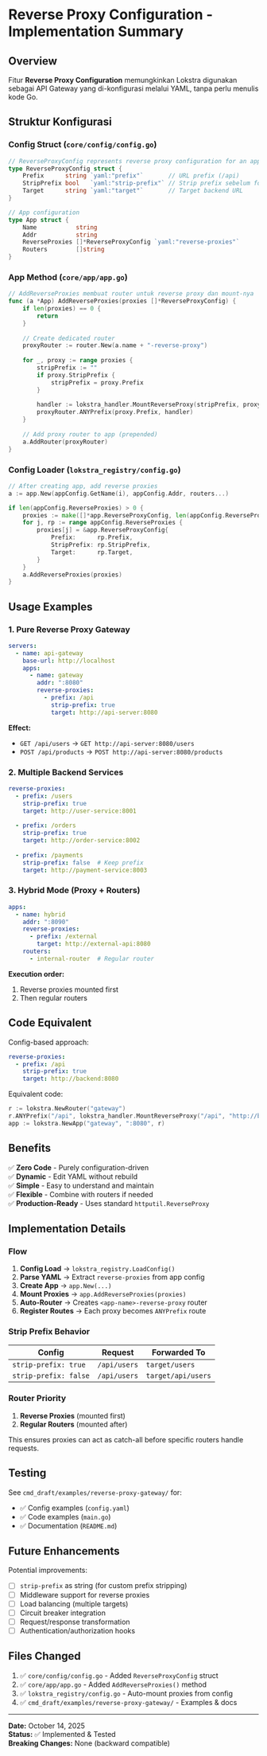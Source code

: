 # Reverse Proxy Configuration - Implementation Summary

## Overview

Fitur **Reverse Proxy Configuration** memungkinkan Lokstra digunakan sebagai API Gateway yang di-konfigurasi melalui YAML, tanpa perlu menulis kode Go.

## Struktur Konfigurasi

### Config Struct (`core/config/config.go`)

```go
// ReverseProxyConfig represents reverse proxy configuration for an app
type ReverseProxyConfig struct {
    Prefix      string `yaml:"prefix"`       // URL prefix (/api)
    StripPrefix bool   `yaml:"strip-prefix"` // Strip prefix sebelum forward
    Target      string `yaml:"target"`       // Target backend URL
}

// App configuration
type App struct {
    Name           string
    Addr           string
    ReverseProxies []*ReverseProxyConfig `yaml:"reverse-proxies"`
    Routers        []string
}
```

### App Method (`core/app/app.go`)

```go
// AddReverseProxies membuat router untuk reverse proxy dan mount-nya
func (a *App) AddReverseProxies(proxies []*ReverseProxyConfig) {
    if len(proxies) == 0 {
        return
    }
    
    // Create dedicated router
    proxyRouter := router.New(a.name + "-reverse-proxy")
    
    for _, proxy := range proxies {
        stripPrefix := ""
        if proxy.StripPrefix {
            stripPrefix = proxy.Prefix
        }
        
        handler := lokstra_handler.MountReverseProxy(stripPrefix, proxy.Target)
        proxyRouter.ANYPrefix(proxy.Prefix, handler)
    }
    
    // Add proxy router to app (prepended)
    a.AddRouter(proxyRouter)
}
```

### Config Loader (`lokstra_registry/config.go`)

```go
// After creating app, add reverse proxies
a := app.New(appConfig.GetName(i), appConfig.Addr, routers...)

if len(appConfig.ReverseProxies) > 0 {
    proxies := make([]*app.ReverseProxyConfig, len(appConfig.ReverseProxies))
    for j, rp := range appConfig.ReverseProxies {
        proxies[j] = &app.ReverseProxyConfig{
            Prefix:      rp.Prefix,
            StripPrefix: rp.StripPrefix,
            Target:      rp.Target,
        }
    }
    a.AddReverseProxies(proxies)
}
```

## Usage Examples

### 1. Pure Reverse Proxy Gateway

```yaml
servers:
  - name: api-gateway
    base-url: http://localhost
    apps:
      - name: gateway
        addr: ":8080"
        reverse-proxies:
          - prefix: /api
            strip-prefix: true
            target: http://api-server:8080
```

**Effect:**
- `GET /api/users` → `GET http://api-server:8080/users`
- `POST /api/products` → `POST http://api-server:8080/products`

### 2. Multiple Backend Services

```yaml
reverse-proxies:
  - prefix: /users
    strip-prefix: true
    target: http://user-service:8001
  
  - prefix: /orders
    strip-prefix: true
    target: http://order-service:8002
  
  - prefix: /payments
    strip-prefix: false  # Keep prefix
    target: http://payment-service:8003
```

### 3. Hybrid Mode (Proxy + Routers)

```yaml
apps:
  - name: hybrid
    addr: ":8090"
    reverse-proxies:
      - prefix: /external
        target: http://external-api:8080
    routers:
      - internal-router  # Regular router
```

**Execution order:**
1. Reverse proxies mounted first
2. Then regular routers

## Code Equivalent

Config-based approach:
```yaml
reverse-proxies:
  - prefix: /api
    strip-prefix: true
    target: http://backend:8080
```

Equivalent code:
```go
r := lokstra.NewRouter("gateway")
r.ANYPrefix("/api", lokstra_handler.MountReverseProxy("/api", "http://backend:8080"))
app := lokstra.NewApp("gateway", ":8080", r)
```

## Benefits

✅ **Zero Code** - Purely configuration-driven  
✅ **Dynamic** - Edit YAML without rebuild  
✅ **Simple** - Easy to understand and maintain  
✅ **Flexible** - Combine with routers if needed  
✅ **Production-Ready** - Uses standard `httputil.ReverseProxy`

## Implementation Details

### Flow

1. **Config Load** → `lokstra_registry.LoadConfig()`
2. **Parse YAML** → Extract `reverse-proxies` from app config
3. **Create App** → `app.New(...)`
4. **Mount Proxies** → `app.AddReverseProxies(proxies)`
5. **Auto-Router** → Creates `<app-name>-reverse-proxy` router
6. **Register Routes** → Each proxy becomes `ANYPrefix` route

### Strip Prefix Behavior

| Config | Request | Forwarded To |
|--------|---------|--------------|
| `strip-prefix: true` | `/api/users` | `target/users` |
| `strip-prefix: false` | `/api/users` | `target/api/users` |

### Router Priority

1. **Reverse Proxies** (mounted first)
2. **Regular Routers** (mounted after)

This ensures proxies can act as catch-all before specific routers handle requests.

## Testing

See `cmd_draft/examples/reverse-proxy-gateway/` for:
- ✅ Config examples (`config.yaml`)
- ✅ Code examples (`main.go`)
- ✅ Documentation (`README.md`)

## Future Enhancements

Potential improvements:
- [ ] `strip-prefix` as string (for custom prefix stripping)
- [ ] Middleware support for reverse proxies
- [ ] Load balancing (multiple targets)
- [ ] Circuit breaker integration
- [ ] Request/response transformation
- [ ] Authentication/authorization hooks

## Files Changed

1. ✅ `core/config/config.go` - Added `ReverseProxyConfig` struct
2. ✅ `core/app/app.go` - Added `AddReverseProxies()` method
3. ✅ `lokstra_registry/config.go` - Auto-mount proxies from config
4. ✅ `cmd_draft/examples/reverse-proxy-gateway/` - Examples & docs

---

**Date:** October 14, 2025  
**Status:** ✅ Implemented & Tested  
**Breaking Changes:** None (backward compatible)
